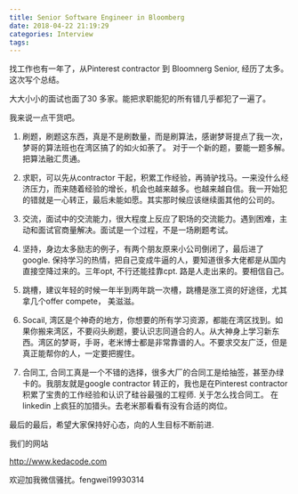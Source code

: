 ```yaml
---
title: Senior Software Engineer in Bloomberg
date: 2018-04-22 21:19:29
categories: Interview
tags:
---
```


找工作也有一年了，从Pinterest contractor 到 Bloomnerg Senior, 经历了太多。这次写个总结。

大大小小的面试也面了30 多家。能把求职能犯的所有错几乎都犯了一遍了。

我来说一点干货吧。

1. 刷题，刷题这东西，真是不是刷数量，而是刷算法，感谢梦哥提点了我一次，梦哥的算法班也在湾区搞了的如火如荼了。
对于一个新的题，要能一题多解。 把算法融汇贯通。

2. 求职，可以先从contractor 干起，积累工作经验，再骑驴找马。一来没什么经济压力，而来随着经验的增长，机会也越来越多。也越来越自信。我一开始犯的错就是一心转正，最后未能如愿。其实那时候应该继续面其他的公司的。

3. 交流，面试中的交流能力，很大程度上反应了职场的交流能力。遇到困难，主动和面试官商量解决。面试是一个过程，不是一场刷题考试。

4. 坚持，身边太多励志的例子，有两个朋友原来小公司倒闭了，最后进了google. 保持学习的热情，把自己变成牛逼的人，要知道很多大佬都是从国内直接空降过来的。三年opt, 不行还能挂靠cpt. 路是人走出来的。要相信自己。

5. 跳槽，建议年轻的时候一年半到两年跳一次槽，跳槽是涨工资的好途径，尤其拿几个offer compete， 美滋滋。

6. Socail, 湾区是个神奇的地方，你想要的所有学习资源，都能在湾区找到。如果你搬来湾区，不要闷头刷题，要认识志同道合的人。从大神身上学习新东西。湾区的梦哥，手哥，老米博士都是非常靠谱的人。不要求交友广泛，但是真正能帮你的人，一定要把握住。

7. 合同工, 合同工真是一个不错的选择，很多大厂的合同工是给抽签，甚至办绿卡的。我朋友就是google contractor 转正的，我也是在Pinterest contractor 积累了宝贵的工作经验和认识了硅谷最强的工程师. 关于怎么找合同工。 在 linkedin 上疯狂的加猎头。去老米那看看有没有合适的岗位。

最后的最后，希望大家保持好心态，向的人生目标不断前进.

我们的网站 

http://www.kedacode.com

欢迎加我微信骚扰。fengwei19930314
